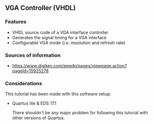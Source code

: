 VGA Controller (VHDL)
-----

### Features

* VHDL source code of a VGA interface controller
* Generates the signal timing for a VGA interface
* Configurable VGA mode (i.e. resolution and refresh rate)

### Sources of information

* https://www.digikey.com/eewiki/pages/viewpage.action?pageId=15925278

### Considerations

This tutorial has been made with this software setup:

* Quartus lite & EDS 17.1

  There shouldn't be any major problem for following this tutorial with other versions of Quartus.


